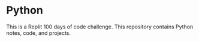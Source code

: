 # Python
This is a Replit 100 days of code challenge. This repository contains Python notes, code, and projects. 
